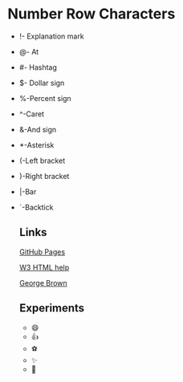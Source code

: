  # Number Row Characters 
 
 - !- Explanation mark  
- @- At
-   #- Hashtag
-   $- Dollar sign
-   %-Percent sign
-   ^-Caret  
-   &-And sign
-   *-Asterisk
-   (-Left bracket      
-   )-Right bracket
-   |-Bar
-   `-Backtick
    <br>
    ## Links
    [GitHub Pages](https://pages.github.com/)
    
    [W3 HTML help](https://www.w3schools.com/html/)

    [George Brown](https://www.georgebrown.ca/)
    
    ## Experiments
    - :smile:
    - :thumbsup:
    - :soccer:
    - :sparkles:
    - :leopard:
